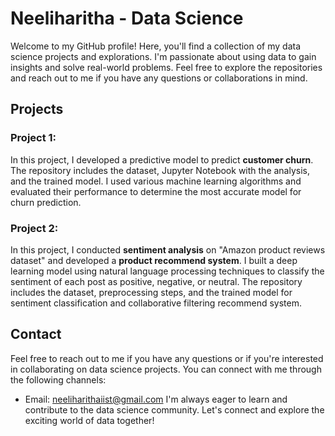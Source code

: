 # Neeliharitha - Data Science

Welcome to my GitHub profile! Here, you'll find a collection of my data science projects and explorations. I'm passionate about using data to gain insights and solve real-world problems. Feel free to explore the repositories and reach out to me if you have any questions or collaborations in mind.

## Projects

### Project 1: 

In this project, I developed a predictive model to predict **customer churn**. The repository includes the dataset, Jupyter Notebook with the analysis, and the trained model. I used various machine learning algorithms and evaluated their performance to determine the most accurate model for churn prediction.

### Project 2: 

In this project, I conducted **sentiment analysis** on "Amazon product reviews dataset" and  developed a **product recommend system**. I built a deep learning model using natural language processing techniques to classify the sentiment of each post as positive, negative, or neutral. The repository includes the dataset, preprocessing steps, and the trained model for sentiment classification and collaborative filtering recommend system.

## Contact

Feel free to reach out to me if you have any questions or if you're interested in collaborating on data science projects. You can connect with me through the following channels:

- Email: neeliharithaiist@gmail.com
I'm always eager to learn and contribute to the data science community. Let's connect and explore the exciting world of data together!

